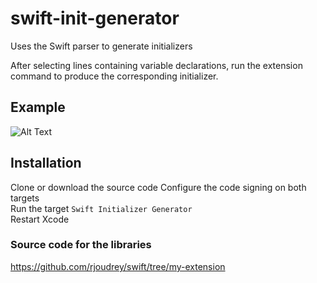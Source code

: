 # swift-init-generator
Uses the Swift parser to generate initializers

After selecting lines containing variable declarations, run the extension command to produce the corresponding initializer.

## Example
![Alt Text](https://github.com/rjoudrey/swift-init-generator/blob/master/out.gif)

## Installation 
Clone or download the source code
Configure the code signing on both targets  
Run the target `Swift Initializer Generator`  
Restart Xcode  

### Source code for the libraries
https://github.com/rjoudrey/swift/tree/my-extension
